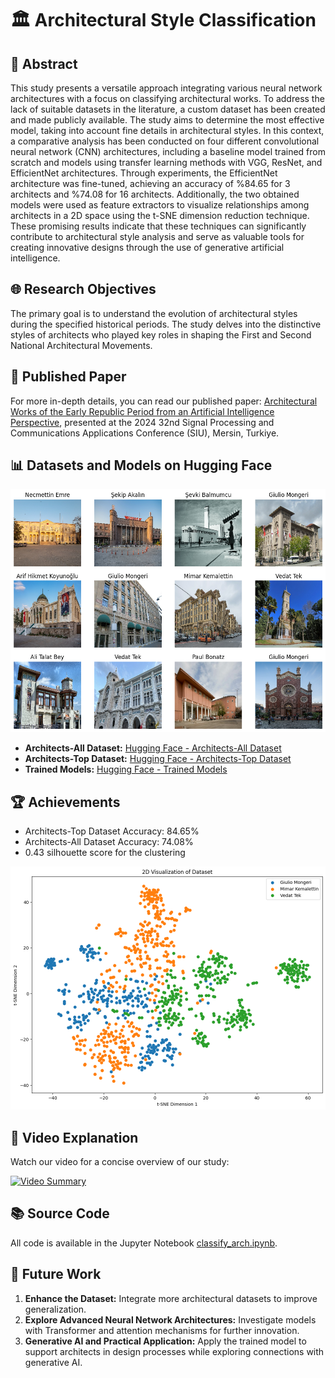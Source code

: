 # 🏛️ Architectural Style Classification

## 📄 Abstract

This study presents a versatile approach integrating various neural network architectures with a focus on classifying architectural works. To address the lack of suitable datasets in the literature, a custom dataset has been created and made publicly available. The study aims to determine the most effective model, taking into account fine details in architectural styles. In this context, a comparative analysis has been conducted on four different convolutional neural network (CNN) architectures, including a baseline model trained from scratch and models using transfer learning methods with VGG, ResNet, and EfficientNet architectures. Through experiments, the EfficientNet architecture was fine-tuned, achieving an accuracy of \%84.65 for 3 architects and \%74.08 for 16 architects. Additionally, the two obtained models were used as feature extractors to visualize relationships among architects in a 2D space using the t-SNE dimension reduction technique. These promising results indicate that these techniques can significantly contribute to architectural style analysis and serve as valuable tools for creating innovative designs through the use of generative artificial intelligence.

## 🌐 Research Objectives
The primary goal is to understand the evolution of architectural styles during the specified historical periods. The study delves into the distinctive styles of architects who played key roles in shaping the First and Second National Architectural Movements.

## 📝 Published Paper
For more in-depth details, you can read our published paper: [Architectural Works of the Early Republic Period from an Artificial Intelligence Perspective](https://ieeexplore.ieee.org/stamp/stamp.jsp?tp=&arnumber=10600693&isnumber=10600690), presented at the 2024 32nd Signal Processing and Communications Applications Conference (SIU), Mersin, Turkiye.

## 📊 Datasets and Models on Hugging Face
![Dataset Preview](https://github.com/ebylmz/architectural-style-classification/blob/main/doc/dataset.png)

- **Architects-All Dataset:** [Hugging Face - Architects-All Dataset](https://huggingface.co/datasets/ebylmz/architects)
- **Architects-Top Dataset:** [Hugging Face - Architects-Top Dataset](https://huggingface.co/datasets/ebylmz/architects-top)
- **Trained Models:** [Hugging Face - Trained Models](https://huggingface.co/ebylmz/architects-models)

## 🏆 Achievements
- Architects-Top Dataset Accuracy: 84.65%
- Architects-All Dataset Accuracy: 74.08%
- 0.43 silhouette score for the clustering
  
![Model Top Clustering](https://github.com/ebylmz/architectural-style-classification/blob/main/doc/model_top_clustering.png)

## 🎥 Video Explanation
Watch our video for a concise overview of our study:

[![Video Summary](https://i3.ytimg.com/vi/Z_Q1FndZVKA/maxresdefault.jpg)](https://youtu.be/Z_Q1FndZVKA)

## 📚 Source Code
All code is available in the Jupyter Notebook [classify_arch.ipynb](https://github.com/ebylmz/architectural-style-classification/blob/main/notebooks/classify_arch.ipynb).

## 🔮 Future Work
1. **Enhance the Dataset:** Integrate more architectural datasets to improve generalization.
2. **Explore Advanced Neural Network Architectures:** Investigate models with Transformer and attention mechanisms for further innovation.
3. **Generative AI and Practical Application:** Apply the trained model to support architects in design processes while exploring connections with generative AI.
